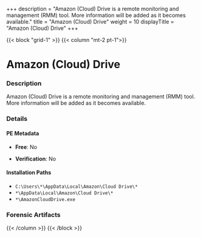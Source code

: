 +++
description = "Amazon (Cloud) Drive is a remote monitoring and management (RMM) tool. More information will be added as it becomes available."
title = "Amazon (Cloud) Drive"
weight = 10
displayTitle = "Amazon (Cloud) Drive"
+++


{{< block "grid-1" >}}
{{< column "mt-2 pt-1">}}

# Amazon (Cloud) Drive


### Description

Amazon (Cloud) Drive is a remote monitoring and management (RMM) tool. More information will be added as it becomes available.




### Details


#### PE Metadata


- **Free**: No

- **Verification**: No




#### Installation Paths
- `C:\Users\*\AppData\Local\Amazon\Cloud Drive\*`
- `*\AppData\Local\Amazon\Cloud Drive\*`
- `*\AmazonCloudDrive.exe`

### Forensic Artifacts










{{< /column >}}
{{< /block >}}

